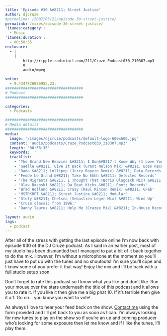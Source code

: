 ```yaml
---
title: 'Episode #30 &#8211; Street Justice'
author: djcruze
#permalink: /2007/03/22/episode-30-street-justice/
permalink: /mixes/episode-30-street-justice/
'itunes:category':
  - Music
'itunes:duration':
  - 00:58:35
enclosure:
  - |
    |
        http://ripple.radiotail.com/211/Cruze_Podcast030_210307.mp3
        0
        audio/mpeg

votio:
  - 9.4347826086955,23,
###################################
# Podcast
###################################

categories:
  - Podcasts

###################################
# Media details
###################################
media:
  image: '/images/djcruze/podcasts/default-logo-600x600.jpg'
  content: 'audio/podcasts/Cruze_Podcast030_210307.mp3'
  length: '00:58:35'
  keywords: ''
  tracklist:
    - 'The Brand New Heavies &#8211; I Don&#8217;t Know Why (I Love You) (Haji &#038; Emanuel Remix) &#8211; TBNH'
    - 'Gaelle &#8211; Give It Back (Grant Nelson Mix) &#8211; Boss Records'
    - 'Dada &#8211; Lollipop (Jerry Ropero Remix) &#8211; Data Records'
    - 'Fedde Le Grand &#8211; Take No Shhh &#8211; Defected Records'
    - 'The Migrants &#8211; I Thought That (Boris Dlugosch Mix) &#8211; Lowered Recordings'
    - 'Olav Basoski &#8211; Da Beat Kicks &#8211; Rootz Records'
    - 'Brad Holland &#8211; Crazy (Raul Rincon Remix) &#8211; GFab'
    - 'MSTRKRFT &#8211; Street Justice &#8211; Modular'
    - 'Stefy &#8211; Chelsea (Sebastien Leger Mix) &#8211; Wind Up'
    - 'Cruze classic from 1996:'
    - 'Danny Taurus &#8211; Help Me (Crazee Mix) &#8211; In-House Recordings'

layout: audio
tags:
  - podcast
---
```


After all of the stress with getting the last episode online I&#8217;m now back with episode #30 of the DJ Cruze podcast. As I said in an earlier post, most of my studio has been dismantled but I managed to put a bit of it back together to do the mix. However, I&#8217;m without a microphone at the moment so you&#8217;ll just have to put up with the tunes and no shoutouts! I&#8217;m sure you&#8217;ll cope and I know some of you prefer it that way! Enjoy the mix and I&#8217;ll be back with a full studio setup soon.

Don&#8217;t forget to rate this podcast so I know what you like and don&#8217;t like. Run your mouse over the stars underneath the title of this podcast and it allows you to rate it. If you like it then give me a big phat 10. If it&#8217;s terrible then give it a 1. Go on&#8230; you know you want to vote!

As always I love to hear your feed back on the show. [Contact me][1] using the form provided and I&#8217;ll get back to you as soon as I can. I&#8217;m always looking for new tunes to play on the show so if you&#8217;re an up and coming producer who&#8217;s looking for some exposure then let me know and if I like the tunes, I&#8217;ll play them.

[1]: /contact
